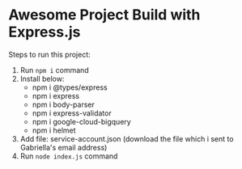 # Awesome Project Build with Express.js

Steps to run this project:

1. Run `npm i` command
2. Install below:
    - npm i @types/express
    - npm i express
    - npm i body-parser 
    - npm i express-validator
    - npm i google-cloud-bigquery
    - npm i helmet
4. Add file: service-account.json (download the file which i sent to Gabriella's email address)
6. Run `node index.js` command
